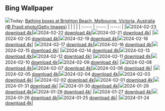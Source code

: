 ## Bing Wallpaper
![](./wallpaper/2024-02-23.jpg)Today: [Bathing boxes at Brighton Beach, Melbourne, Victoria, Australia (© Prasit photo/Getty Images)](./wallpaper/2024-02-23.jpg)
|      |      |      |
| :----: | :----: | :----: |
|![](./wallpaper/2024-02-23_sm.jpg)2024-02-23 [download 4k](./wallpaper/2024-02-23.jpg)|![](./wallpaper/2024-02-22_sm.jpg)2024-02-22 [download 4k](./wallpaper/2024-02-22.jpg)|![](./wallpaper/2024-02-21_sm.jpg)2024-02-21 [download 4k](./wallpaper/2024-02-21.jpg)|
|![](./wallpaper/2024-02-20_sm.jpg)2024-02-20 [download 4k](./wallpaper/2024-02-20.jpg)|![](./wallpaper/2024-02-19_sm.jpg)2024-02-19 [download 4k](./wallpaper/2024-02-19.jpg)|![](./wallpaper/2024-02-18_sm.jpg)2024-02-18 [download 4k](./wallpaper/2024-02-18.jpg)|
|![](./wallpaper/2024-02-17_sm.jpg)2024-02-17 [download 4k](./wallpaper/2024-02-17.jpg)|![](./wallpaper/2024-02-16_sm.jpg)2024-02-16 [download 4k](./wallpaper/2024-02-16.jpg)|![](./wallpaper/2024-02-15_sm.jpg)2024-02-15 [download 4k](./wallpaper/2024-02-15.jpg)|
|![](./wallpaper/2024-02-14_sm.jpg)2024-02-14 [download 4k](./wallpaper/2024-02-14.jpg)|![](./wallpaper/2024-02-13_sm.jpg)2024-02-13 [download 4k](./wallpaper/2024-02-13.jpg)|![](./wallpaper/2024-02-12_sm.jpg)2024-02-12 [download 4k](./wallpaper/2024-02-12.jpg)|
|![](./wallpaper/2024-02-11_sm.jpg)2024-02-11 [download 4k](./wallpaper/2024-02-11.jpg)|![](./wallpaper/2024-02-10_sm.jpg)2024-02-10 [download 4k](./wallpaper/2024-02-10.jpg)|![](./wallpaper/2024-02-09_sm.jpg)2024-02-09 [download 4k](./wallpaper/2024-02-09.jpg)|
|![](./wallpaper/2024-02-08_sm.jpg)2024-02-08 [download 4k](./wallpaper/2024-02-08.jpg)|![](./wallpaper/2024-02-07_sm.jpg)2024-02-07 [download 4k](./wallpaper/2024-02-07.jpg)|![](./wallpaper/2024-02-06_sm.jpg)2024-02-06 [download 4k](./wallpaper/2024-02-06.jpg)|
|![](./wallpaper/2024-02-05_sm.jpg)2024-02-05 [download 4k](./wallpaper/2024-02-05.jpg)|![](./wallpaper/2024-02-04_sm.jpg)2024-02-04 [download 4k](./wallpaper/2024-02-04.jpg)|![](./wallpaper/2024-02-03_sm.jpg)2024-02-03 [download 4k](./wallpaper/2024-02-03.jpg)|
|![](./wallpaper/2024-02-02_sm.jpg)2024-02-02 [download 4k](./wallpaper/2024-02-02.jpg)|![](./wallpaper/2024-02-01_sm.jpg)2024-02-01 [download 4k](./wallpaper/2024-02-01.jpg)|![](./wallpaper/2024-01-31_sm.jpg)2024-01-31 [download 4k](./wallpaper/2024-01-31.jpg)|
|![](./wallpaper/2024-01-30_sm.jpg)2024-01-30 [download 4k](./wallpaper/2024-01-30.jpg)|![](./wallpaper/2024-01-29_sm.jpg)2024-01-29 [download 4k](./wallpaper/2024-01-29.jpg)|![](./wallpaper/2024-01-28_sm.jpg)2024-01-28 [download 4k](./wallpaper/2024-01-28.jpg)|
|![](./wallpaper/2024-01-27_sm.jpg)2024-01-27 [download 4k](./wallpaper/2024-01-27.jpg)|![](./wallpaper/2024-01-26_sm.jpg)2024-01-26 [download 4k](./wallpaper/2024-01-26.jpg)|![](./wallpaper/2024-01-25_sm.jpg)2024-01-25 [download 4k](./wallpaper/2024-01-25.jpg)|
|![](./wallpaper/2024-01-24_sm.jpg)2024-01-24 [download 4k](./wallpaper/2024-01-24.jpg)|